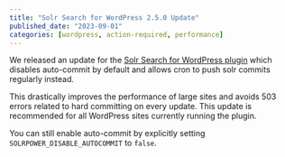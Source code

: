 ```yaml
---
title: "Solr Search for WordPress 2.5.0 Update"
published_date: "2023-09-01"
categories: [wordpress, action-required, performance]
---
```

We released an update for the [Solr Search for WordPress plugin](https://wordpress.org/plugins/solr-power/) which disables auto-commit by default and allows cron to push solr commits regularly instead.

This drastically improves the performance of large sites and avoids 503 errors related to hard committing on every update. This update is recommended for all WordPress sites currently running the plugin.

You can still enable auto-commit by explicitly setting `SOLRPOWER_DISABLE_AUTOCOMMIT` to `false`.

